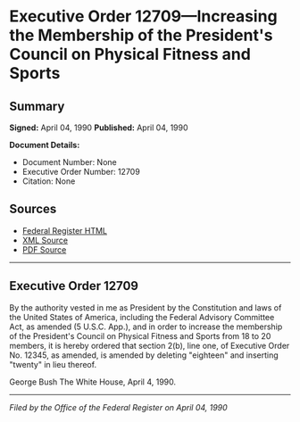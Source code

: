 # Executive Order 12709—Increasing the Membership of the President's Council on Physical Fitness and Sports

## Summary

**Signed:** April 04, 1990
**Published:** April 04, 1990

**Document Details:**
- Document Number: None
- Executive Order Number: 12709
- Citation: None

## Sources
- [Federal Register HTML](https://www.presidency.ucsb.edu/documents/executive-order-12709-increasing-the-membership-the-presidents-council-physical-fitness)
- [XML Source](None)
- [PDF Source](None)

---

## Executive Order 12709

By the authority vested in me as President by the Constitution and laws of the United States of America, including the Federal Advisory Committee Act, as amended (5 U.S.C. App.), and in order to increase the membership of the President's Council on Physical Fitness and Sports from 18 to 20 members, it is hereby ordered that section 2(b), line one, of Executive Order No. 12345, as amended, is amended by deleting "eighteen" and inserting "twenty" in lieu thereof.

George Bush
The White House,
April 4, 1990.

---

*Filed by the Office of the Federal Register on April 04, 1990*
